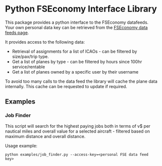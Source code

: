 # Python FSEconomy Interface Library

This package provides a python interface to the FSEconomy datafeeds. Your own personal data key can be retrieved from
the [FSEconomy data feeds page](https://server.fseconomy.net/datafeeds.jsp).

It provides access to the following data:

* Retrieval of assignments for a list of ICAOs - can be filtered by size/pax/trip type.
* Get a list of planes by type - can be filtered by hours since 100hr service/rentable
* Get a list of planes owned by a specific user by their username

To avoid too many calls to the data feed the library will cache the plane data internally. This cache can be requested
to update if required.

## Examples

### Job Finder

This script will search for the highest paying jobs both in terms of v$ per nautical miles and overall value for a 
selected aircraft - filtered based on maximum distance and overall distance.

Usage example:

`python examples/job_finder.py --access-key=<personal FSE data feed key>`